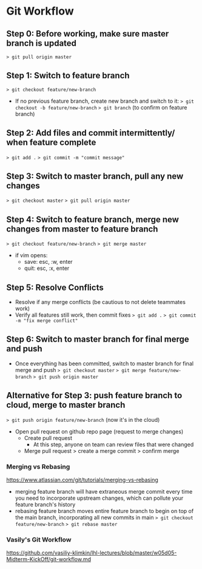 # Git Workflow

## Step 0: Before working, make sure master branch is updated
  `> git pull origin master`

## Step 1: Switch to feature branch
  `> git checkout feature/new-branch`
* If no previous feature branch, create new branch and switch to it:
  `> git checkout -b feature/new-branch`
  `> git branch` (to confirm on feature branch)

## Step 2: Add files and commit intermittently/ when feature complete
  `> git add .`
  `> git commit -m "commit message"`

## Step 3: Switch to master branch, pull any new changes
  `> git checkout master`
  `> git pull origin master`

## Step 4: Switch to feature branch, merge new changes from master to feature branch
  `> git checkout feature/new-branch`
  `> git merge master`
  * if vim opens:
    * save: esc, :w, enter
    * quit: esc, :x, enter

## Step 5: Resolve Conflicts
* Resolve if any merge conflicts (be cautious to not delete teammates work)
* Verify all features still work, then commit fixes
  `> git add .`
  `> git commit -m "fix merge conflict"`

## Step 6: Switch to master branch for final merge and push
* Once everything has been committed, switch to master branch for final merge and push
`> git checkout master`
`> git merge feature/new-branch`
`> git push origin master`



## Alternative for Step 3: push feature branch to cloud, merge to master branch
  `> git push origin feature/new-branch` (now it's in the cloud)
* Open pull request on github repo page (request to merge changes)
  * Create pull request
    * At this step, anyone on team can review files that were changed
  * Merge pull request > create a merge commit > confirm merge





### Merging vs Rebasing
https://www.atlassian.com/git/tutorials/merging-vs-rebasing
- merging feature branch will have extraneous merge commit every time you need to incorporate upstream changes, which can pollute your feature branch's history
- rebasing feature branch moves entire feature branch to begin on top of the main branch, incorporating all new commits in main
`> git checkout feature/new-branch`
`> git rebase master`

### Vasily's Git Workflow
https://github.com/vasiliy-klimkin/lhl-lectures/blob/master/w05d05-Midterm-KickOff/git-workflow.md
